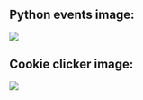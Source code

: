 <h2>Python events image:</h2> <img src="https://github.com/rohit2701singh/selenium-intro-and-cookie-clicker-day48/assets/156118970/24f7a888-e580-4f18-80b2-86e5c8a9c576"<hr>

<h2>Cookie clicker image:</h2> <img src="https://github.com/rohit2701singh/selenium-intro-and-cookie-clicker-day48/assets/156118970/72662de4-d9eb-4389-9d6b-546b93859436">
